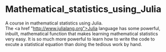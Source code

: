 # Mathematical_statistics_using_Julia
A course in mathematical statistics using Julia.<br/>
The <a href "http://www.julialang.org">Julia language</a> has some powerful, inbuilt, mathematical function that makes learning mathematical statistics very easy. It is so much more powerful to learn how to write the code to excute a statistical equation than doing the tedious work by hand.
